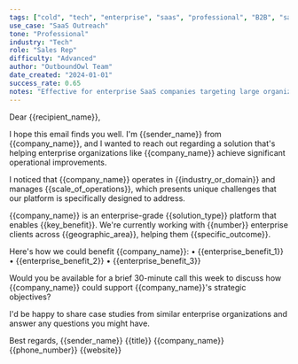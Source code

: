 ```yaml
---
tags: ["cold", "tech", "enterprise", "saas", "professional", "B2B", "sales"]
use_case: "SaaS Outreach"
tone: "Professional"
industry: "Tech"
role: "Sales Rep"
difficulty: "Advanced"
author: "OutboundOwl Team"
date_created: "2024-01-01"
success_rate: 0.65
notes: "Effective for enterprise SaaS companies targeting large organizations"
---
```


Dear {{recipient_name}},

I hope this email finds you well. I'm {{sender_name}} from {{company_name}}, and I wanted to reach out regarding a solution that's helping enterprise organizations like {{company_name}} achieve significant operational improvements.

I noticed that {{company_name}} operates in {{industry_or_domain}} and manages {{scale_of_operations}}, which presents unique challenges that our platform is specifically designed to address.

{{company_name}} is an enterprise-grade {{solution_type}} platform that enables {{key_benefit}}. We're currently working with {{number}} enterprise clients across {{geographic_area}}, helping them {{specific_outcome}}.

Here's how we could benefit {{company_name}}:
• {{enterprise_benefit_1}}
• {{enterprise_benefit_2}}
• {{enterprise_benefit_3}}

Would you be available for a brief 30-minute call this week to discuss how {{company_name}} could support {{company_name}}'s strategic objectives?

I'd be happy to share case studies from similar enterprise organizations and answer any questions you might have.

Best regards,
{{sender_name}}
{{title}}
{{company_name}}
{{phone_number}}
{{website}} 